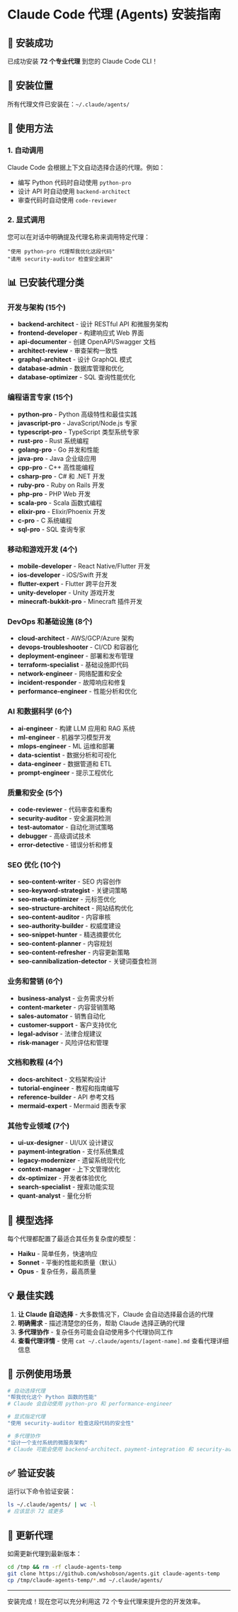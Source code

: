 # Claude Code 代理 (Agents) 安装指南

## 🎉 安装成功

已成功安装 **72 个专业代理** 到您的 Claude Code CLI！

## 📍 安装位置

所有代理文件已安装在：`~/.claude/agents/`

## 🚀 使用方法

### 1. 自动调用
Claude Code 会根据上下文自动选择合适的代理。例如：
- 编写 Python 代码时自动使用 `python-pro`
- 设计 API 时自动使用 `backend-architect`
- 审查代码时自动使用 `code-reviewer`

### 2. 显式调用
您可以在对话中明确提及代理名称来调用特定代理：
```
"使用 python-pro 代理帮我优化这段代码"
"请用 security-auditor 检查安全漏洞"
```

## 📊 已安装代理分类

### 开发与架构 (15个)
- **backend-architect** - 设计 RESTful API 和微服务架构
- **frontend-developer** - 构建响应式 Web 界面
- **api-documenter** - 创建 OpenAPI/Swagger 文档
- **architect-review** - 审查架构一致性
- **graphql-architect** - 设计 GraphQL 模式
- **database-admin** - 数据库管理和优化
- **database-optimizer** - SQL 查询性能优化

### 编程语言专家 (15个)
- **python-pro** - Python 高级特性和最佳实践
- **javascript-pro** - JavaScript/Node.js 专家
- **typescript-pro** - TypeScript 类型系统专家
- **rust-pro** - Rust 系统编程
- **golang-pro** - Go 并发和性能
- **java-pro** - Java 企业级应用
- **cpp-pro** - C++ 高性能编程
- **csharp-pro** - C# 和 .NET 开发
- **ruby-pro** - Ruby on Rails 开发
- **php-pro** - PHP Web 开发
- **scala-pro** - Scala 函数式编程
- **elixir-pro** - Elixir/Phoenix 开发
- **c-pro** - C 系统编程
- **sql-pro** - SQL 查询专家

### 移动和游戏开发 (4个)
- **mobile-developer** - React Native/Flutter 开发
- **ios-developer** - iOS/Swift 开发
- **flutter-expert** - Flutter 跨平台开发
- **unity-developer** - Unity 游戏开发
- **minecraft-bukkit-pro** - Minecraft 插件开发

### DevOps 和基础设施 (8个)
- **cloud-architect** - AWS/GCP/Azure 架构
- **devops-troubleshooter** - CI/CD 和容器化
- **deployment-engineer** - 部署和发布管理
- **terraform-specialist** - 基础设施即代码
- **network-engineer** - 网络配置和安全
- **incident-responder** - 故障响应和修复
- **performance-engineer** - 性能分析和优化

### AI 和数据科学 (6个)
- **ai-engineer** - 构建 LLM 应用和 RAG 系统
- **ml-engineer** - 机器学习模型开发
- **mlops-engineer** - ML 运维和部署
- **data-scientist** - 数据分析和可视化
- **data-engineer** - 数据管道和 ETL
- **prompt-engineer** - 提示工程优化

### 质量和安全 (5个)
- **code-reviewer** - 代码审查和重构
- **security-auditor** - 安全漏洞检测
- **test-automator** - 自动化测试策略
- **debugger** - 高级调试技术
- **error-detective** - 错误分析和修复

### SEO 优化 (10个)
- **seo-content-writer** - SEO 内容创作
- **seo-keyword-strategist** - 关键词策略
- **seo-meta-optimizer** - 元标签优化
- **seo-structure-architect** - 网站结构优化
- **seo-content-auditor** - 内容审核
- **seo-authority-builder** - 权威度建设
- **seo-snippet-hunter** - 精选摘要优化
- **seo-content-planner** - 内容规划
- **seo-content-refresher** - 内容更新策略
- **seo-cannibalization-detector** - 关键词蚕食检测

### 业务和营销 (6个)
- **business-analyst** - 业务需求分析
- **content-marketer** - 内容营销策略
- **sales-automator** - 销售自动化
- **customer-support** - 客户支持优化
- **legal-advisor** - 法律合规建议
- **risk-manager** - 风险评估和管理

### 文档和教程 (4个)
- **docs-architect** - 文档架构设计
- **tutorial-engineer** - 教程和指南编写
- **reference-builder** - API 参考文档
- **mermaid-expert** - Mermaid 图表专家

### 其他专业领域 (7个)
- **ui-ux-designer** - UI/UX 设计建议
- **payment-integration** - 支付系统集成
- **legacy-modernizer** - 遗留系统现代化
- **context-manager** - 上下文管理优化
- **dx-optimizer** - 开发者体验优化
- **search-specialist** - 搜索功能实现
- **quant-analyst** - 量化分析

## 🎯 模型选择

每个代理都配置了最适合其任务复杂度的模型：
- **Haiku** - 简单任务，快速响应
- **Sonnet** - 平衡的性能和质量（默认）
- **Opus** - 复杂任务，最高质量

## 💡 最佳实践

1. **让 Claude 自动选择** - 大多数情况下，Claude 会自动选择最合适的代理
2. **明确需求** - 描述清楚您的任务，帮助 Claude 选择正确的代理
3. **多代理协作** - 复杂任务可能会自动使用多个代理协同工作
4. **查看代理详情** - 使用 `cat ~/.claude/agents/[agent-name].md` 查看代理详细信息

## 📝 示例使用场景

```bash
# 自动选择代理
"帮我优化这个 Python 函数的性能"
# Claude 会自动使用 python-pro 和 performance-engineer

# 显式指定代理
"使用 security-auditor 检查这段代码的安全性"

# 多代理协作
"设计一个支付系统的微服务架构"
# Claude 可能会使用 backend-architect、payment-integration 和 security-auditor
```

## ✅ 验证安装

运行以下命令验证安装：
```bash
ls ~/.claude/agents/ | wc -l
# 应该显示 72 或更多
```

## 🔄 更新代理

如需更新代理到最新版本：
```bash
cd /tmp && rm -rf claude-agents-temp
git clone https://github.com/wshobson/agents.git claude-agents-temp
cp /tmp/claude-agents-temp/*.md ~/.claude/agents/
```

---

安装完成！现在您可以充分利用这 72 个专业代理来提升您的开发效率。